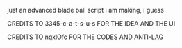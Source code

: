 just an advanced blade ball script i am making, i guess

CREDITS TO 3345-c-a-t-s-u-s FOR THE IDEA AND THE UI

CREDITS TO nqxlOfc FOR THE CODES AND ANTI-LAG
